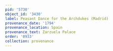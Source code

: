 ```yaml
---
pid: '5730'
object_id: '3430'
label: Peasant Dance for the Archdukes (Madrid)
provenance_date: '1794'
provenance_location: Spain
provenance_text: Zarzuela Palace
order: '0933'
collection: provenance
---
```

